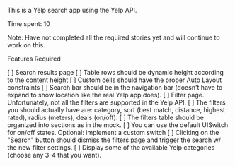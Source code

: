 This is a Yelp search app using the Yelp API.

Time spent: 10

Note: Have not completed all the required stories yet and will continue to work on this.

Features
Required

[ ] Search results page
[ ] Table rows should be dynamic height according to the content height
[ ] Custom cells should have the proper Auto Layout constraints
[ ] Search bar should be in the navigation bar (doesn't have to expand to show location like the real Yelp app does).
[ ] Filter page. Unfortunately, not all the filters are supported in the Yelp API.
[ ] The filters you should actually have are: category, sort (best match, distance, highest rated), radius (meters), deals (on/off).
[ ] The filters table should be organized into sections as in the mock.
[ ] You can use the default UISwitch for on/off states. Optional: implement a custom switch
[ ] Clicking on the "Search" button should dismiss the filters page and trigger the search w/ the new filter settings.
[ ] Display some of the available Yelp categories (choose any 3-4 that you want).